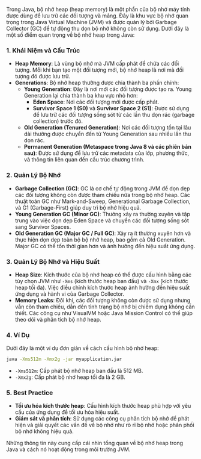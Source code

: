 Trong Java, bộ nhớ heap (heap memory) là một phần của bộ nhớ máy tính được dùng để lưu trữ các đối tượng và mảng. Đây là khu vực bộ nhớ quan trọng trong Java Virtual Machine (JVM) và được quản lý bởi Garbage Collector (GC) để tự động thu dọn bộ nhớ không còn sử dụng. Dưới đây là một số điểm quan trọng về bộ nhớ heap trong Java:

### 1. **Khái Niệm và Cấu Trúc**

- **Heap Memory**: Là vùng bộ nhớ mà JVM cấp phát để chứa các đối tượng. Mỗi khi bạn tạo một đối tượng mới, bộ nhớ heap là nơi mà đối tượng đó được lưu trữ.
- **Generations**: Bộ nhớ heap thường được chia thành ba phần chính:
  - **Young Generation**: Đây là nơi mới các đối tượng được tạo ra. Young Generation lại chia thành ba khu vực nhỏ hơn:
    - **Eden Space**: Nơi các đối tượng mới được cấp phát.
    - **Survivor Space 1 (S0)** và **Survivor Space 2 (S1)**: Được sử dụng để lưu trữ các đối tượng sống sót từ các lần thu dọn rác (garbage collection) trước đó.
  - **Old Generation (Tenured Generation)**: Nơi các đối tượng tồn tại lâu dài thường được chuyển đến từ Young Generation sau nhiều lần thu dọn rác.
  - **Permanent Generation (Metaspace trong Java 8 và các phiên bản sau)**: Được sử dụng để lưu trữ các metadata của lớp, phương thức, và thông tin liên quan đến cấu trúc chương trình.

### 2. **Quản Lý Bộ Nhớ**

- **Garbage Collection (GC)**: GC là cơ chế tự động trong JVM để dọn dẹp các đối tượng không còn được tham chiếu nữa trong bộ nhớ heap. Các thuật toán GC như Mark-and-Sweep, Generational Garbage Collection, và G1 (Garbage-First) giúp duy trì bộ nhớ hiệu quả.
- **Young Generation GC (Minor GC)**: Thường xảy ra thường xuyên và tập trung vào việc dọn dẹp Eden Space và chuyển các đối tượng sống sót sang Survivor Spaces.
- **Old Generation GC (Major GC / Full GC)**: Xảy ra ít thường xuyên hơn và thực hiện dọn dẹp toàn bộ bộ nhớ heap, bao gồm cả Old Generation. Major GC có thể tốn thời gian hơn và ảnh hưởng đến hiệu suất ứng dụng.

### 3. **Quản Lý Bộ Nhớ và Hiệu Suất**

- **Heap Size**: Kích thước của bộ nhớ heap có thể được cấu hình bằng các tùy chọn JVM như `-Xms` (kích thước heap ban đầu) và `-Xmx` (kích thước heap tối đa). Việc điều chỉnh kích thước heap ảnh hưởng đến hiệu suất ứng dụng và hành vi của Garbage Collector.
- **Memory Leaks**: Đôi khi, các đối tượng không còn được sử dụng nhưng vẫn còn tham chiếu, dẫn đến tình trạng bộ nhớ bị chiếm dụng không cần thiết. Các công cụ như VisualVM hoặc Java Mission Control có thể giúp theo dõi và phân tích bộ nhớ heap.

### 4. **Ví Dụ**

Dưới đây là một ví dụ đơn giản về cách cấu hình bộ nhớ heap:

```sh
java -Xms512m -Xmx2g -jar myapplication.jar
```

- `-Xms512m`: Cấp phát bộ nhớ heap ban đầu là 512 MB.
- `-Xmx2g`: Cấp phát bộ nhớ heap tối đa là 2 GB.

### 5. **Best Practice**

- **Tối ưu hóa kích thước heap**: Cấu hình kích thước heap phù hợp với yêu cầu của ứng dụng để tối ưu hóa hiệu suất.
- **Giám sát và phân tích**: Sử dụng các công cụ phân tích bộ nhớ để phát hiện và giải quyết các vấn đề về bộ nhớ như rò rỉ bộ nhớ hoặc phân phối bộ nhớ không hiệu quả.

Những thông tin này cung cấp cái nhìn tổng quan về bộ nhớ heap trong Java và cách nó hoạt động trong môi trường JVM.
